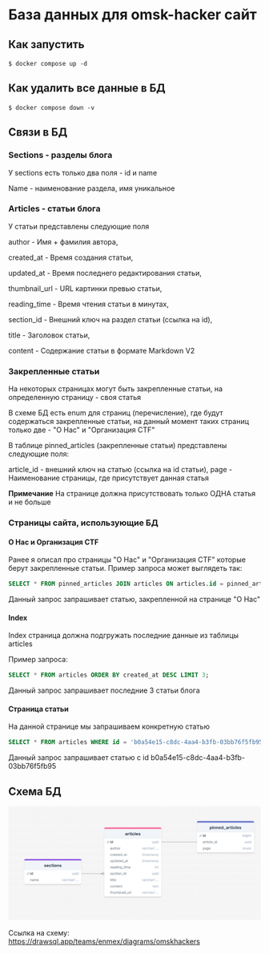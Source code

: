 # База данных для omsk-hacker сайт

## Как запустить

```shell
$ docker compose up -d
```

## Как удалить все данные в БД

```shell
$ docker compose down -v
```

## Связи в БД

### Sections - разделы блога

У sections есть только два поля - id и name

Name - наименование раздела, имя уникальное

### Articles - статьи блога

У статьи представлены следующие поля

author - Имя + фамилия автора,

created_at - Время создания статьи,

updated_at - Время последнего редактирования статьи,

thumbnail_url - URL картинки превью статьи,

reading_time - Время чтения статьи в минутах,

section_id - Внешний ключ на раздел статьи (ссылка на id),

title - Заголовок статьи,

content - Содержание статьи в формате Markdown V2

### Закрепленные статьи

На некоторых страницах могут быть закрепленные статьи, на определенную страницу - своя статья

В схеме БД есть enum для страниц (перечисление), где будут содержаться закрепленные статьи, на данный момент таких страниц только две - "О Нас" и "Организация CTF"

В таблице pinned_articles (закрепленные статьи) представлены следующие поля:

article_id - внешний ключ на статью (ссылка на id статьи), 
page - Наименование страницы, где присутствует данная статья

**Примечание**
На странице должна присутствовать только ОДНА статья и не больше

### Страницы сайта, использующие БД

#### О Нас и Организация CTF
Ранее я описал про страницы "О Нас" и "Организация CTF" которые берут закрепленные статьи. 
Пример запроса может выглядеть так:

```sql
SELECT * FROM pinned_articles JOIN articles ON articles.id = pinned_articles.article_id WHERE page = 'ABOUT';
```

Данный запрос запрашивает статью, закрепленной на странице "О Нас"

#### Index
Index страница должна подгружать последние данные из таблицы articles 

Пример запроса:

```sql
SELECT * FROM articles ORDER BY created_at DESC LIMIT 3;
```

Данный запрос запрашивает последние 3 статьи блога

#### Страница статьи

На данной странице мы запрашиваем конкретную статью

```sql
SELECT * FROM articles WHERE id = 'b0a54e15-c8dc-4aa4-b3fb-03bb76f5fb95';
```

Данный запрос запрашивает статью с id b0a54e15-c8dc-4aa4-b3fb-03bb76f5fb95

## Схема БД

![schema](schema.png)

Ссылка на схему: https://drawsql.app/teams/enmex/diagrams/omskhackers